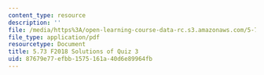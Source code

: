 ```yaml
---
content_type: resource
description: ''
file: /media/https%3A/open-learning-course-data-rc.s3.amazonaws.com/5-73-quantum-mechanics-i-fall-2018/87679e77efbb1575161a40d6e89964fb_MIT5_73F18_quiz3_soln.pdf
file_type: application/pdf
resourcetype: Document
title: 5.73 F2018 Solutions of Quiz 3
uid: 87679e77-efbb-1575-161a-40d6e89964fb
---
```

